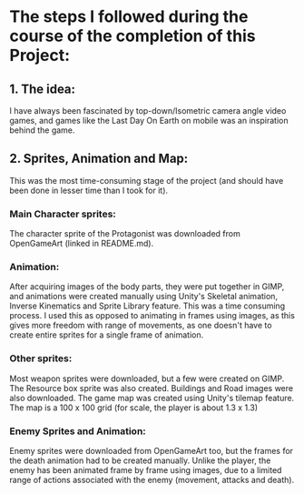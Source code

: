 # The steps I followed during the course of the completion of this Project:

## 1. The idea:

I have always been fascinated by top-down/Isometric camera angle video games, and games like the Last Day On Earth on mobile was an inspiration behind the game.

## 2. Sprites, Animation and Map:

This was the most time-consuming stage of the project (and should have been done in lesser time than I took for it).

### Main Character sprites:

The character sprite of the Protagonist was downloaded from OpenGameArt (linked in README.md). 

### Animation:

After acquiring images of the body parts, they were put together in GIMP, and animations were created manually using Unity's Skeletal animation, Inverse Kinematics and Sprite Library feature. This was a time consuming process. I used this as opposed to animating in frames using images, as this gives more freedom with range of movements, as one doesn't have to create entire sprites for a single frame of animation.

### Other sprites:

Most weapon sprites were downloaded, but a few were created on GIMP. The Resource box sprite was also created. Buildings and Road images were also downloaded. The game map was created using Unity's tilemap feature. The map is a 100 x 100 grid (for scale, the player is about 1.3 x 1.3)

### Enemy Sprites and Animation:

Enemy sprites were downloaded from OpenGameArt too, but the frames for the death animation had to be created manually. Unlike the player, the enemy has been animated frame by frame using images, due to a limited range of actions associated with the enemy (movement, attacks and death).

## 

